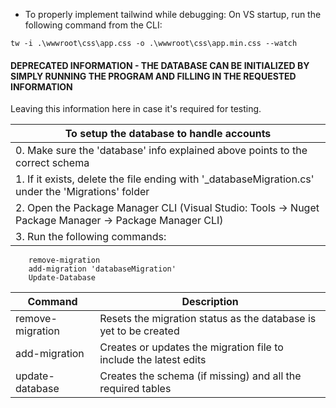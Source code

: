 - To properly implement tailwind while debugging:
On VS startup, run the following command from the CLI:
```
tw -i .\wwwroot\css\app.css -o .\wwwroot\css\app.min.css --watch
```
		
		
#### DEPRECATED INFORMATION - THE DATABASE CAN BE INITIALIZED BY SIMPLY RUNNING THE PROGRAM AND FILLING IN THE REQUESTED INFORMATION
Leaving this information here in case it's required for testing.

| To setup the database to handle accounts |
|---|
| 	0. Make sure the 'database' info explained above points to the correct schema |
|	1. If it exists, delete the file ending with '_databaseMigration.cs' under the 'Migrations' folder |
|	2. Open the Package Manager CLI (Visual Studio: Tools -> Nuget Package Manager -> Package Manager CLI) |
|	3. Run the following commands:  |
		remove-migration
		add-migration 'databaseMigration'
		Update-Database
		
| Command | Description |
|---| --- |
| remove-migration | Resets the migration status as the database is yet to be created |
| add-migration | Creates or updates the migration file to include the latest edits |
| update-database | Creates the schema (if missing) and all the required tables |
